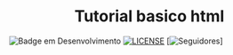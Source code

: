 
<h1 align="center"> Tutorial basico html </h1>


![Badge em Desenvolvimento](http://img.shields.io/static/v1?label=STATUS&message=EM%20DESENVOLVIMENTO&color=GREEN&style=for-the-badge)
[![LICENSE](/github/license/Pani-Kaz/html-tutorial)](https://github.com/Pani-Kaz/html-tutorial/blob/main/README.md)
[![Seguidores](/github/followers/Pani-Kaz?label=Follow)]


